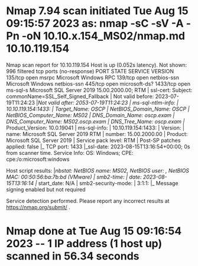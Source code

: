# Nmap 7.94 scan initiated Tue Aug 15 09:15:57 2023 as: nmap -sC -sV -A -Pn -oN 10.10.x.154_MS02/nmap.md 10.10.119.154
Nmap scan report for 10.10.119.154
Host is up (0.052s latency).
Not shown: 996 filtered tcp ports (no-response)
PORT     STATE SERVICE       VERSION
135/tcp  open  msrpc         Microsoft Windows RPC
139/tcp  open  netbios-ssn   Microsoft Windows netbios-ssn
445/tcp  open  microsoft-ds?
1433/tcp open  ms-sql-s      Microsoft SQL Server 2019 15.00.2000.00; RTM
| ssl-cert: Subject: commonName=SSL_Self_Signed_Fallback
| Not valid before: 2023-07-19T11:24:23
|_Not valid after:  2053-07-19T11:24:23
| ms-sql-ntlm-info: 
|   10.10.119.154:1433: 
|     Target_Name: OSCP
|     NetBIOS_Domain_Name: OSCP
|     NetBIOS_Computer_Name: MS02
|     DNS_Domain_Name: oscp.exam
|     DNS_Computer_Name: MS02.oscp.exam
|     DNS_Tree_Name: oscp.exam
|_    Product_Version: 10.0.19041
| ms-sql-info: 
|   10.10.119.154:1433: 
|     Version: 
|       name: Microsoft SQL Server 2019 RTM
|       number: 15.00.2000.00
|       Product: Microsoft SQL Server 2019
|       Service pack level: RTM
|       Post-SP patches applied: false
|_    TCP port: 1433
|_ssl-date: 2023-08-15T13:16:54+00:00; 0s from scanner time.
Service Info: OS: Windows; CPE: cpe:/o:microsoft:windows

Host script results:
|_nbstat: NetBIOS name: MS02, NetBIOS user: <unknown>, NetBIOS MAC: 00:50:56:ba:7b:bd (VMware)
| smb2-time: 
|   date: 2023-08-15T13:16:14
|_  start_date: N/A
| smb2-security-mode: 
|   3:1:1: 
|_    Message signing enabled but not required

Service detection performed. Please report any incorrect results at https://nmap.org/submit/ .
# Nmap done at Tue Aug 15 09:16:54 2023 -- 1 IP address (1 host up) scanned in 56.34 seconds
